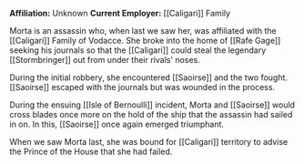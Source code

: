 **Affiliation:** Unknown
**Current Employer:** [[Caligari]] Family

Morta is an assassin who, when last we saw her, was affiliated with the [[Caligari]] Family of Vodacce.  She broke into the home of [[Rafe Gage]] seeking his journals so that the [[Caligari]] could steal the legendary [[Stormbringer]] out from under their rivals' noses.

During the initial robbery, she encountered [[Saoirse]] and the two fought.  [[Saoirse]] escaped with the journals but was wounded in the process.

During the ensuing [[Isle of Bernoulli]] incident, Morta and [[Saoirse]] would cross blades once more on the hold of the ship that the assassin had sailed in on.  In this, [[Saoirse]] once again emerged triumphant.

When we saw Morta last, she was bound for [[Caligari]] territory to advise the Prince of the House that she had failed.